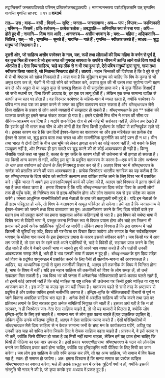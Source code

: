 

तद्वाग्विसर्गो जनताघविप्लवो यस्मिन् प्रतिश्लोकमबद्धवत्यपि । नामान्यनन्तस्य यशोऽङ्कितानि यत् शृण्वन्ति गायन्ति गृणन्ति साधव: ॥ ११॥ **शब्दार्थ** 

**तत्—** **उस** **; वाक्—** **वाणी** **; विसर्ग:—** **सृष्टि** **; जनता—** **जनसामान्य** **; अघ—** **पाप** **; विप्लव:—** **क्रान्तिकारी** **; यस्मिन्—** **जिसमें** **;** **प्रति-श्लोकम्—** **प्रत्येक श्लोक** **; अबद्धवति—** **अनियमित रूप से रचा गया** **; अपि—** **होते हुए भी** **; नामानि—** **दिव्य नाम** **आदि** **.; अनन्तस्य—** **असीम भगवान् के** **; यश:—** **महिमा** **; अङ्कितानि—** **चित्रित** **; यत्—** **जो** **; शृण्वन्ति—** **सुनते हैं** **; गायन्ति—** **गाते हैं** **; गृणन्ति—** **स्वीकार करते हैं** **; साधव:—** **शुद्ध मनुष्य जो निष्ठावान हैं।** **.** 

**दूसरी ओर, जो साहित्य असीम परमेश्वर के नाम, यश, रूपों तथा लीलाओं की दिव्य** **महिमा के वर्णन से पूर्ण है, वह कुछ भिन्न ही रचना है जो इस जगत की गुमराह सवयता के** **अपवित्र जीवन में क्रान्ति लाने वाले दिव्य शब्दों से ओतप्रोत है। ऐसा दिव्य साहित्य, चाहे** **वह ठीक से न भी रचा हुआ हो, ऐसे पवित्र मनुष्यों द्वारा सुना, गाया तथा स्वीकार किया** **जाता है, जो नितान्त निष्कपट होते हैं।** **तात्पर्य** : महान चिन्तकों की विशेषता है कि वे बुरे से बुरे में से भी श्रेष्ठतम को खोज निकालते हैं। कहा गया है कि बुद्धिमान मनुष्य को चाहिए कि विष के कुण्ड से भी अमृत ग्रहण कर ले, गंदगी में भी पड़े सोने को स्वीकार करे, अज्ञात कुल की भी उत्तम तथा सुयोग्य पत्नी ग्रहण कर ले और अछूत से या अछूत कुल से सश्बद्ध शिक्षक से भी सदुपदेश प्राप्त करे। ये कुछ नैतिक शिक्षाएँ हैं जो सभी स्थानों पर, बिना किसी अपवाद के, हर एक पर लागू होती हैं। लेकिन एक सन्त सामान्य व्यक्ति से काफी उच्च स्तर पर होता है। वह निरन्तर परमेश्वर के महिमा-गान में व्यस्त रहता है, क्योंकि परमेश्वर के पवित्र नाम तथा यश का प्रसार करने से जगत का दूषित वातावरण बदल सकता है और *श्रीमद्भागवत* जैसे दिव्य साहित्य के प्रसार से लोग अपने व्यवहारों में समझदार हो सकते हैं। *श्रीमद्भागवत* के इस ** श्लोक की व्यालया करते हुए हमारे समक्ष संकट उत्पन्न हो गया है। हमारे पड़ोसी मित्र चीन ने भारत की सीमा पर सैनिक-आक्रमण कर दिया है। यद्यपि राजनीतिक क्षेत्र से हमें कोई भी सरोकार नहीं है, लेकिन हम देखते हैं कि इसके पूर्व भी भारत तथा चीन थे और दोनों ही देश बिना किसी दुर्भावना के सदियों से शान्तिपूर्वक रहते रहे थे। इसका कारण यह है कि उन दिनों ईश्वर-चेतना का वातावरण था और इस महिमंडल का प्रत्येक देश ईश्वर से डरता था, शुद्ध हृदय वाला तथा सरल था और राजनीतिक कूटनीति का कोई प्रश्न ही न था। चीन तथा भारत ये दोनों देशों के बीच उस भूमि को लेकर झगड़ा करने का कोई कारण नहीं है, जो बसने के लिए उपयुक्त नहीं है, और निश्चय ही इस मामले पर युद्ध करने की तो कोई आवश्यकता ही नहीं है। किन्तु जैसाकि पहले कहा जा चुका है, कलह के युग कलि के कारण थोड़ी सी उत्तेजना से भी झगड़ा हो सकता है। यह किसी अन्य कारण से नहीं, अपितु इस युग के प्रदूषित वातावरण के कारण है—एक वर्ग के लोग *परमेश्वर के* *नाम तथा यशोगान को रोकने के लिए* नियमबद्ध प्रचार कर रहे हैं। अतएव विश्व भर में *श्रीमद्भागवत* के सन्देश को प्रसारित करने की परम आवश्यकता है। प्रत्येक जिश्मेदार भारतीय नागरिक का यह कर्तव्य है कि वह *श्रीमद्भागवत* के दिव्य संदेश को सर्वोपरि कल्याण तथा वांछित शान्ति लाने के लिए विश्व भर में प्रसारित करे। चूँकि भारत ने अपने इस उत्तरदायित्वपूर्ण कार्य की उपेक्षा की है, अतएव सारे विश्वभर में इतना संघर्ष हो रहा है तथा संकट छाया है। हमारा विश्वास है कि यदि *श्रीमद्भागवत* का दिव्य संदेश विश्व के अग्रणी लोगों तक ही पहुँच सके, तो निश्चित रूप से हृदय-परिवर्तन होगा और लोग सामान्य रूप से इस संदेश का पालन करेंगे। जनता आधुनिक राजनीतिकोरों तथा नेताओं के हाथ की कठपुतली बनी हुई है। यदि इन नेताओं के ही हृदय परिवॢतत हो सकें, तो विश्व के वातावरण में आमूल परिर्वतन हो सकेगा। हमें पता है कि जनसामान्य में ईश्वर-चेतना को जगाने तथा विश्व वातावरण का पुन: अध्यात्मीकरण करने के लिए दिव्य संदेशों वाले इस महान ग्रंथ को प्रस्तुत करने का हमारा सद्प्रयास अनेक कठिनाइयों से भरा है। इस विषय को यथेष्ठ भाषा में विशेष रूप से विदेशी भाषा में, प्रस्तुत करना निश्चित रूप से विफल प्रयास होगा और चाहे हम जितना भी प्रयास करें इसमें अनेक साहित्यिक त्रुटियाँ रह जाएँगी। लेकिन हमारा विश्वास है कि इस सश्बन्ध में चाहे कितनी भी त्रुटियाँ रह जाँए, विषय की गश्भीरता पर विचार किया जायेगा और समाज के नेता सर्वशकि्तमान भगवान् के महिमा गान करने के इस ईमानदार प्रयास के कारण इसको स्वीकार करेंगे। जब किसी घर में आग लग जाती है, तो उस घर के रहने वाले अपने पड़ोसियों से, चाहे वे विदेशी हों, सहायता प्राप्त करने के लिए दौड़ जाते हैं और वे बेचारे उनकी भाषा न जानते हुए भी अपने भाव व्यक्त करते हैं और पड़ोसी उनकी आवश्यकता समझ लेते हैं, भले ही वे भाव उनकी भाषा में व्यक्त न हुए हों। *श्रीमद्भागवत* के इस दिव्य संदेश को विश्व के प्रदूषित वायुमण्डल में प्रसारित करने के लिए वैसी ही सहयोग-भावना की आवश्यकता है। आखिर, यह आध्यात्मिक मूल्यों से युक्त तकनीकी विज्ञान है, अतएव हमें तकनीक के विषय में चिन्तित होना है, भाषा के विषय में नहीं। यदि इस महान साहित्य की तकनीकों को विश्व के लोग समझ लें, तो उन्हें सफलता मिल सकती है। जब विश्व भर की जनता में अनेकानेक भौतिकतावादी कार्य-कलाप चलते रहते हैं, तो इसमें कोई आश्चर्य नहीं है कि कोई व्यकि्त या राष्ट्र तनिक सी उत्तेजना पर किसी दुसरे व्यकि्त या राष्ट्र पर आक्रमण कर दे। इस कलि या कलह युग का यही नियम है। वातावरण पहले से सभी तरह के भ्रष्टाचार से प्रदूषित है और प्रत्येक व्यक्ति इससे भलीभाँति अवगत है। इन्द्रिय-तृप्ति के भौतिकतावादी विचारों से पूर्ण न जाने कितना अवांछित साहित्य भरा पड़ा है। अनेक देशों में अश्लील साहित्य की जाँच करने तथा उस पर प्रतिबन्ध लगाने के लिए सरकार द्वारा अनेक समितियाँ नियुक्त की जाती हैं। इसका अर्थ यही है कि न तो सरकार, न ही जिश्मेदार जन-नेता ऐसा साहित्य चाहते हैं, तो भी यह बाजारों में मिलता है, क्योंकि लोग इन्द्रिय-तुष्टि के लिए इसे चाहते हैं। सामान्य रूप से लोग कुछ पढऩा चाहते हैं(यह प्राकृतिक प्रवृति्त है), लेकिन चूँकि उनके मस्तिष्क दूषित हैं, अतएव वे ऐसा साहित्य पसन्द करते हैं। ऐसी परिसि्थतियों में *श्रीमद्भागवत* जैसे दिव्य साहित्य से न केवल सामान्य जनों के भ्रष्ट मन के कार्यकलाप घटेंगे, अपितु यह उनकी उस चाह को शमित करेगा जिसके लिए वे रोचक साहित्य पढऩा चाहते हैं। प्रारश्भ में, वे इसे पसन्द न भी करें, क्योंकि जिसे पीलिया हो जाता है वह मिश्री नहीं खाना चाहता, लेकिन हमें यह ज्ञात होना चाहिए कि मिश्री ही पीलिया का एक मात्र उपचार है। इसी प्रकार *भगवद्गीता* तथा *श्रीमद्भागवत* के पठन को लोकप्रिय बनाने का विधिवत् प्रचार कार्य होना चाहिए, क्योंकि यह इन्द्रियतृप्ति रूपी पीलिया के लिए मिश्री का काम करेगा। जब लोग इस साहित्य के प्रति रुचि उत्पन्न कर लेंगे, तो वह अन्य साहित्य, जो समाज में विष फैला रहा है, स्वत: ही समाप्त हो जायेगा। अत: हमारा विश्वास है कि मानव समाज का प्रत्येक व्यकि्त *श्रीमद्भागवत* का स्वागत करेगा, भले ही उसके प्रस्तुत रूप में अनेक त्रुटियाँ क्यों न हों, क्योंकि इसकी संस्तुति श्री नारद ने की है, जो कृपा करके इस अध्याय में प्रकट हुए हैं। 